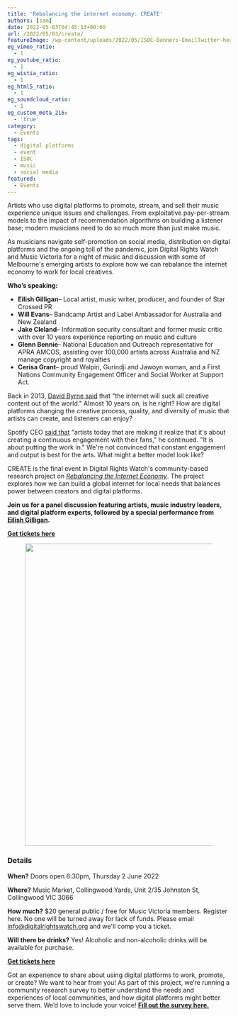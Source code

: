 ```yaml
---
title: 'Rebalancing the internet economy: CREATE'
authors: [sam]
date: 2022-05-03T04:45:13+00:00
url: /2022/05/03/create/
featureImage: /wp-content/uploads/2022/05/ISOC-Banners-EmailTwitter-header-900-×-500-px-1.png
eg_vimeo_ratio:
  - 1
eg_youtube_ratio:
  - 1
eg_wistia_ratio:
  - 1
eg_html5_ratio:
  - 1
eg_soundcloud_ratio:
  - 1
eg_custom_meta_216:
  - 'true'
category:
  - Events
tags:
  - digital platforms
  - event
  - ISOC
  - music
  - social media
featured:
  - Events
---
```

Artists who use digital platforms to promote, stream, and sell their music experience unique issues and challenges. From exploitative pay-per-stream models to the impact of recommendation algorithms on building a listener base; modern musicians need to do so much more than just make music.

As musicians navigate self-promotion on social media, distribution on digital platforms and the ongoing toll of the pandemic, join Digital Rights Watch and Music Victoria for a night of music and discussion with some of Melbourne's emerging artists to explore how we can rebalance the internet economy to work for local creatives.

**Who&#8217;s speaking:**

  * **Eilish Gilligan**&#8211; Local artist, music writer, producer, and founder of Star Crossed PR
  * **Will Evans**&#8211; Bandcamp Artist and Label Ambassador for Australia and New Zealand
  * **Jake Cleland**&#8211; Information security consultant and former music critic with over 10 years experience reporting on music and culture
  * **Glenn Bennie**&#8211; National Education and Outreach representative for APRA AMCOS, assisting over 100,000 artists across Australia and NZ manage copyright and royalties
  * **Cerisa Grant**&#8211; proud Walpiri, Gurindji and Jawoyn woman, and a First Nations Community Engagement Officer and Social Worker at Support Act.

Back in 2013, [David Byrne said][1] that "the internet will suck all creative content out of the world." Almost 10 years on, is he right? How are digital platforms changing the creative process, quality, and diversity of music that artists can create, and listeners can enjoy?

Spotify CEO [said that][2] "artists today that are making it realize that it's about creating a continuous engagement with their fans," he continued. "It is about putting the work in." We're not convinced that constant engagement and output is best for the arts. What might a better model look like?

CREATE is the final event in Digital Rights Watch's community-based research project on [_Rebalancing the Internet Economy_][3]. The project explores how we can build a global internet for local needs that balances power between creators and digital platforms.

**Join us for a panel discussion featuring artists, music industry leaders, and digital platform experts, followed by a special performance from [Eilish Gilligan][4].**

<div class="wp-block-buttons is-content-justification-center is-layout-flex wp-container-core-buttons-layout-4 wp-block-buttons-is-layout-flex">
  <div class="wp-block-button is-style-fill">
    <a class="wp-block-button__link has-cool-to-warm-spectrum-gradient-background has-background" href="https://www.eventbrite.com/e/rebalancing-the-internet-economy-create-tickets-332508932167" target="_blank" rel="noreferrer noopener"><strong>Get tickets here</strong></a>
  </div>
</div><figure class="wp-block-image size-large">

<img loading="lazy" decoding="async" width="1024" height="682" src="/wp-content/uploads/2022/05/EilishGilligan_JeffAndersenJnr_House_Film_000028_medium-1024x682.jpeg" alt="" class="wp-image-8337" srcset="/wp-content/uploads/2022/05/EilishGilligan_JeffAndersenJnr_House_Film_000028_medium-1024x682.jpeg 1024w, /wp-content/uploads/2022/05/EilishGilligan_JeffAndersenJnr_House_Film_000028_medium-300x200.jpeg 300w, /wp-content/uploads/2022/05/EilishGilligan_JeffAndersenJnr_House_Film_000028_medium-768x512.jpeg 768w, /wp-content/uploads/2022/05/EilishGilligan_JeffAndersenJnr_House_Film_000028_medium.jpeg 1280w" sizes="(max-width: 1024px) 100vw, 1024px" /> </figure>

### Details

**When?** Doors open 6:30pm, Thursday 2 June 2022

**Where?** Music Market, Collingwood Yards, Unit 2/35 Johnston St, Collingwood VIC 3066

**How much?** $20 general public / free for Music Victoria members. Register here.
No one will be turned away for lack of funds. Please email <info@digitalrightswatch.org> and we'll comp you a ticket.

**Will there be drinks?** Yes! Alcoholic and non-alcoholic drinks will be available for purchase.

<div class="wp-block-buttons is-content-justification-center is-layout-flex wp-container-core-buttons-layout-5 wp-block-buttons-is-layout-flex">
  <div class="wp-block-button is-style-fill">
    <a class="wp-block-button__link has-cool-to-warm-spectrum-gradient-background has-background" href="https://www.eventbrite.com/e/rebalancing-the-internet-economy-create-tickets-332508932167" target="_blank" rel="noreferrer noopener"><strong>Get tickets here</strong></a>
  </div>
</div>

Got an experience to share about using digital platforms to work, promote, or create? We want to hear from you! As part of this project, we&#8217;re running a community research survey to better understand the needs and experiences of local communities, and how digital platforms might better serve them. We&#8217;d love to include your voice! **[Fill out the survey here.][5]**

 [1]: https://www.theguardian.com/music/2013/oct/11/david-byrne-internet-content-world
 [2]: https://consequence.net/2020/08/spotify-daniel-ek-artist-recording-comments/
 [3]: https://digitalrightswatch.org.au/interneteconomy/
 [4]: https://www.eilishgilligan.com/
 [5]: https://l5225goxwke.typeform.com/to/KKYqfcA2

